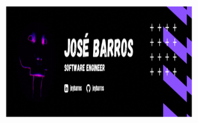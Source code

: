 <p align="center">
  <img width="950" height="300" src="https://github.com/jeybarros/jeybarros/blob/main/assets/header-banner.gif?raw=true">
</p>
